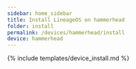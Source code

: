 ```yaml
---
sidebar: home_sidebar
title: Install LineageOS on hammerhead
folder: install
permalink: /devices/hammerhead/install
device: hammerhead
---
```

{% include templates/device_install.md %}
